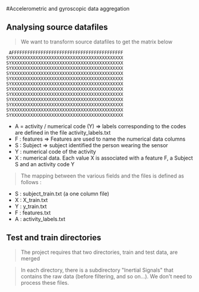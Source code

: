 #Accelerometric and gyroscopic data aggregation
## Analysing source datafiles
> We want to transform source datafiles to get the matrix below

     AFFFFFFFFFFFFFFFFFFFFFFFFFFFFFFFFFFFFFFFFFF
    SYXXXXXXXXXXXXXXXXXXXXXXXXXXXXXXXXXXXXXXXXXX
    SYXXXXXXXXXXXXXXXXXXXXXXXXXXXXXXXXXXXXXXXXXX
    SYXXXXXXXXXXXXXXXXXXXXXXXXXXXXXXXXXXXXXXXXXX
    SYXXXXXXXXXXXXXXXXXXXXXXXXXXXXXXXXXXXXXXXXXX
    SYXXXXXXXXXXXXXXXXXXXXXXXXXXXXXXXXXXXXXXXXXX
    SYXXXXXXXXXXXXXXXXXXXXXXXXXXXXXXXXXXXXXXXXXX
    SYXXXXXXXXXXXXXXXXXXXXXXXXXXXXXXXXXXXXXXXXXX
    SYXXXXXXXXXXXXXXXXXXXXXXXXXXXXXXXXXXXXXXXXXX
    SYXXXXXXXXXXXXXXXXXXXXXXXXXXXXXXXXXXXXXXXXXX
    SYXXXXXXXXXXXXXXXXXXXXXXXXXXXXXXXXXXXXXXXXXX
    SYXXXXXXXXXXXXXXXXXXXXXXXXXXXXXXXXXXXXXXXXXX
    SYXXXXXXXXXXXXXXXXXXXXXXXXXXXXXXXXXXXXXXXXXX

* A = activity / numerical code (Y) => labels corresponding to the codes are defined in the file activity_labels.txt
* F : features => Features are used to name the numerical data columns
* S : Subject => subject identified the person wearing the sensor
* Y : numerical code of the activity
* X : numerical data. Each value X is associated with a feature F, a Subject S and an activity code Y

> The mapping between the various fields and the files is defined as follows :
* S : subject_train.txt (a one column file)
* X : X_train.txt
* Y : y_train.txt
* F : features.txt
* A : activity_labels.txt

## Test and train directories
> The project requires that two directories, train and test data, are merged

> In each directory, there is a subdirectory "Inertial Signals" that contains the raw data (before filtering, and so on...). We don't need to process these files.


